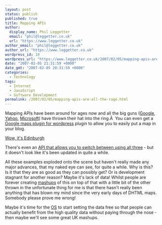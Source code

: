 ```yaml
---
layout: post
status: publish
published: true
title: Mapping APIs
author:
  display_name: Phil Leggetter
  email: "phil@leggetter.co.uk"
  url: "https://www.leggetter.co.uk"
author_email: "phil@leggetter.co.uk"
author_url: "https://www.leggetter.co.uk"
wordpress_id: 10
wordpress_url: "https://www.leggetter.co.uk/2007/02/05/mapping-apis-are-all-the-rage.html"
date: "2007-02-05 21:31:59 +0000"
date_gmt: "2007-02-05 20:31:59 +0000"
categories:
  - Technology
tags:
  - Internet
  - JavaScript
  - Software Development
permalink: /2007/02/05/mapping-apis-are-all-the-rage.html
---
```


<p>Mapping APIs have been around for ages now and all the big guns (<a href="http://www.google.com/apis/maps/" title="Google Maps API">Google</a>, <a href="http://developer.yahoo.com/maps/" title="Yahoo Maps API">Yahoo</a>, <a href="http://dev.live.com/virtualearth/default.aspx?app=virtual_earth" title="Microsoft Virtual Earth API">Microsoft</a>) have thrown their hat into the ring.Â  You can even get a <a href="http://avi.alkalay.net/2006/11/google-maps-plugin-for-wordpress.html" title="Avi Alkalay - Google Maps Plugin for WordPress">Google maps plugin for wordpress</a> plugin to allow you to easily put a map in your blog.</p>
<p><a href="http://maps.google.com/maps?f=q&amp;hl=en&amp;q=Edinburgh&amp;ie=UTF8&amp;om=1&amp;z=12&amp;ll=55.967842,-3.187408&amp;spn=0.066674,0.43396&amp;iwloc=addr" title="googlemap;w:425;nomarker">Wow, it's Edinburgh</a></p>
<p>There's even an <a href="http://www.mapstraction.com/" title="Mapstraction">API that allows you to switch between using all three</a> - but it doesn't look like it's been updated in quite a while.</p>
<p>All these examples exploded onto the scene but haven't really made any major advances, that my naked eye can see, for quite a while. Why is this? Is it that they are as good as they can possibly get? Or is development stagnant for another reason? Maybe it's lack of data! Whilst people are forever creating <a href="http://en.wikipedia.org/wiki/Mashup_(web_application_hybrid)" title="Wikipedia definition: Mashup">mashups</a> of this on top of that with a little bit of the other thrown in the unfortunate thing for me is that there hasn't really been anything that has blown my mind since the very early days of DHTML maps. Somebody please prove me wrong!</p>
<p>Maybe it's time for the <a href="http://www.ordnancesurvey.co.uk/oswebsite/" title="Ordnance Survey â€“ Great Britain's national mapping agency">OS</a> to start setting the data free so that people can actually benefit from the high quality data without paying through the nose - then maybe we'll see some great UK mashups.</p>
